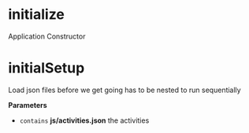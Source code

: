 # initialize

Application Constructor

# initialSetup

Load json files before we get going 
has to be nested to run sequentially

**Parameters**

-   `contains` **js/activities.json** the activities

